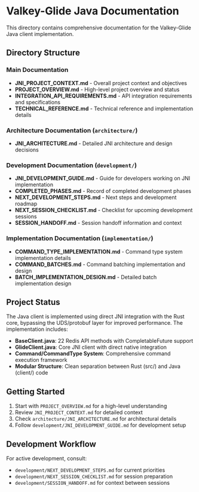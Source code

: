 # Valkey-Glide Java Documentation

This directory contains comprehensive documentation for the Valkey-Glide Java client implementation.

## Directory Structure

### Main Documentation
- **JNI_PROJECT_CONTEXT.md** - Overall project context and objectives
- **PROJECT_OVERVIEW.md** - High-level project overview and status
- **INTEGRATION_API_REQUIREMENTS.md** - API integration requirements and specifications
- **TECHNICAL_REFERENCE.md** - Technical reference and implementation details

### Architecture Documentation (`architecture/`)
- **JNI_ARCHITECTURE.md** - Detailed JNI architecture and design decisions

### Development Documentation (`development/`)
- **JNI_DEVELOPMENT_GUIDE.md** - Guide for developers working on JNI implementation
- **COMPLETED_PHASES.md** - Record of completed development phases
- **NEXT_DEVELOPMENT_STEPS.md** - Next steps and development roadmap
- **NEXT_SESSION_CHECKLIST.md** - Checklist for upcoming development sessions
- **SESSION_HANDOFF.md** - Session handoff information and context

### Implementation Documentation (`implementation/`)
- **COMMAND_TYPE_IMPLEMENTATION.md** - Command type system implementation details
- **COMMAND_BATCHES.md** - Command batching implementation and design
- **BATCH_IMPLEMENTATION_DESIGN.md** - Detailed batch implementation design

## Project Status

The Java client is implemented using direct JNI integration with the Rust core, bypassing the UDS/protobuf layer for improved performance. The implementation includes:

- **BaseClient.java**: 22 Redis API methods with CompletableFuture support
- **GlideClient.java**: Core JNI client with direct native integration
- **Command/CommandType System**: Comprehensive command execution framework
- **Modular Structure**: Clean separation between Rust (src/) and Java (client/) code

## Getting Started

1. Start with `PROJECT_OVERVIEW.md` for a high-level understanding
2. Review `JNI_PROJECT_CONTEXT.md` for detailed context
3. Check `architecture/JNI_ARCHITECTURE.md` for architectural details
4. Follow `development/JNI_DEVELOPMENT_GUIDE.md` for development setup

## Development Workflow

For active development, consult:
- `development/NEXT_DEVELOPMENT_STEPS.md` for current priorities
- `development/NEXT_SESSION_CHECKLIST.md` for session preparation
- `development/SESSION_HANDOFF.md` for context between sessions
